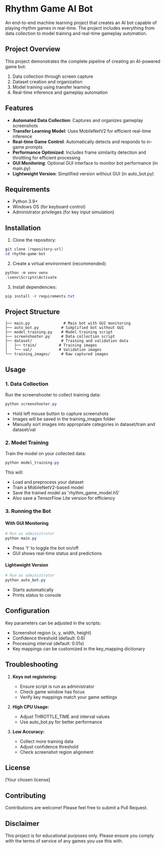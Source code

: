 # Rhythm Game AI Bot

An end-to-end machine learning project that creates an AI bot capable of playing rhythm games in real-time. The project includes everything from data collection to model training and real-time gameplay automation.

## Project Overview

This project demonstrates the complete pipeline of creating an AI-powered game bot:
1. Data collection through screen capture
2. Dataset creation and organization
3. Model training using transfer learning
4. Real-time inference and gameplay automation

## Features

- **Automated Data Collection**: Captures and organizes gameplay screenshots
- **Transfer Learning Model**: Uses MobileNetV2 for efficient real-time inference
- **Real-time Game Control**: Automatically detects and responds to in-game prompts
- **Performance Optimized**: Includes frame similarity detection and throttling for efficient processing
- **GUI Monitoring**: Optional GUI interface to monitor bot performance (in main.py)
- **Lightweight Version**: Simplified version without GUI (in auto_bot.py)

## Requirements

- Python 3.9+
- Windows OS (for keyboard control)
- Administrator privileges (for key input simulation)

## Installation

1. Clone the repository:
```powershell
git clone [repository-url]
cd rhythm-game-bot
```

2. Create a virtual environment (recommended):
```powershell
python -m venv venv
.\venv\Scripts\Activate
```

3. Install dependencies:
```powershell
pip install -r requirements.txt
```

## Project Structure

```
├── main.py               # Main bot with GUI monitoring
├── auto_bot.py          # Simplified bot without GUI
├── model_training.py    # Model training script
├── screenshooter.py     # Data collection script
├── dataset/             # Training and validation data
│   ├── train/          # Training images
│   └── val/            # Validation images
└── training_images/     # Raw captured images
```

## Usage

### 1. Data Collection

Run the screenshooter to collect training data:
```powershell
python screenshooter.py
```
- Hold left mouse button to capture screenshots
- Images will be saved in the training_images folder
- Manually sort images into appropriate categories in dataset/train and dataset/val

### 2. Model Training

Train the model on your collected data:
```powershell
python model_training.py
```
This will:
- Load and preprocess your dataset
- Train a MobileNetV2-based model
- Save the trained model as 'rhythm_game_model.h5'
- Also save a TensorFlow Lite version for efficiency

### 3. Running the Bot

#### With GUI Monitoring
```powershell
# Run as administrator
python main.py
```
- Press 't' to toggle the bot on/off
- GUI shows real-time status and predictions

#### Lightweight Version
```powershell
# Run as administrator
python auto_bot.py
```
- Starts automatically
- Prints status to console

## Configuration

Key parameters can be adjusted in the scripts:
- Screenshot region (x, y, width, height)
- Confidence threshold (default: 0.6)
- Processing interval (default: 0.01s)
- Key mappings can be customized in the key_mapping dictionary

## Troubleshooting

1. **Keys not registering:**
   - Ensure script is run as administrator
   - Check game window has focus
   - Verify key mappings match your game settings

2. **High CPU Usage:**
   - Adjust THROTTLE_TIME and interval values
   - Use auto_bot.py for better performance

3. **Low Accuracy:**
   - Collect more training data
   - Adjust confidence threshold
   - Check screenshot region alignment

## License

[Your chosen license]

## Contributing

Contributions are welcome! Please feel free to submit a Pull Request.

## Disclaimer

This project is for educational purposes only. Please ensure you comply with the terms of service of any games you use this with.
